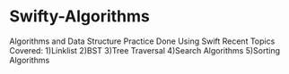 # Swifty-Algorithms
 Algorithms and Data Structure Practice Done Using Swift
 Recent Topics Covered:
 1)Linklist
 2)BST
 3)Tree Traversal
 4)Search Algorithms
 5)Sorting Algorithms
 
